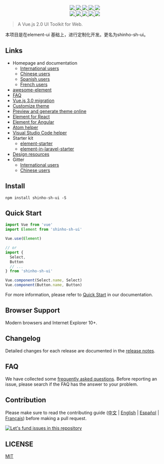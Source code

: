 <p align="center">
  <a href="https://travis-ci.org/ElemeFE/element">
    <img src="https://travis-ci.org/ElemeFE/element.svg?branch=master">
  </a>
  <a href="https://coveralls.io/github/ElemeFE/element?branch=master">
    <img src="https://coveralls.io/repos/github/ElemeFE/element/badge.svg?branch=master">
  </a>
  <a href="https://cdnjs.com/libraries/shinho-sh-ui">
    <img src="https://img.shields.io/cdnjs/v/shinho-sh-ui.svg">
  </a>
  <a href="https://www.npmjs.org/package/shinho-sh-ui">
    <img src="https://img.shields.io/npm/v/shinho-sh-ui.svg">
  </a>
  <a href="https://npmcharts.com/compare/shinho-sh-ui?minimal=true">
    <img src="http://img.shields.io/npm/dm/shinho-sh-ui.svg">
  </a>
  <br>
  <a href="http://img.badgesize.io/https://unpkg.com/shinho-sh-ui/lib/index.js?compression=gzip&label=gzip%20size:%20JS">
    <img src="http://img.badgesize.io/https://unpkg.com/shinho-sh-ui/lib/index.js?compression=gzip&label=gzip%20size:%20JS">
  </a>
  <a href="http://img.badgesize.io/https://unpkg.com/shinho-sh-ui/lib/theme-chalk/index.css?compression=gzip&label=gzip%20size:%20CSS">
    <img src="http://img.badgesize.io/https://unpkg.com/shinho-sh-ui/lib/theme-chalk/index.css?compression=gzip&label=gzip%20size:%20CSS">
  </a>
  <a href="#backers">
    <img src="https://opencollective.com/element/backers/badge.svg">
  </a>
  <a href="#sponsors">
    <img src="https://opencollective.com/element/sponsors/badge.svg">
  </a>
  <a href="LICENSE">
    <img src="https://img.shields.io/badge/License-MIT-yellow.svg">
  </a>
</p>

> A Vue.js 2.0 UI Toolkit for Web.

本项目是在element-ui 基础上，进行定制化开发。更名为shinho-sh-ui。

## Links
- Homepage and documentation
  - [International users](https://shinhotech.github.io/element/#/en-US)
  - [Chinese users](https://shinhotech.github.io/element/#/zh-CN)
  - [Spanish users](https://shinhotech.github.io/element/#/es)
  - [French users](https://shinhotech.github.io/element/#/fr-FR)
- [awesome-element](https://github.com/ElementUI/awesome-element)
- [FAQ](./FAQ.md)
- [Vue.js 3.0 migration](https://github.com/element-plus/element-plus)
- [Customize theme](http://element.eleme.io/#/en-US/component/custom-theme)
- [Preview and generate theme online](https://elementui.github.io/theme-chalk-preview)
- [Element for React](https://github.com/elemefe/element-react)
- [Element for Angular](https://github.com/ElemeFE/element-angular)
- [Atom helper](https://github.com/ElemeFE/element-helper)
- [Visual Studio Code helper](https://github.com/ElemeFE/vscode-element-helper)
- Starter kit
  - [element-starter](https://github.com/ElementUI/element-starter)
  - [element-in-laravel-starter](https://github.com/ElementUI/element-in-laravel-starter)
- [Design resources](https://github.com/ElementUI/Resources)
- Gitter
  - [International users](https://gitter.im/element-en/Lobby)
  - [Chinese users](https://gitter.im/ElemeFE/element)

## Install
```shell
npm install shinho-sh-ui -S
```

## Quick Start
``` javascript
import Vue from 'vue'
import Element from 'shinho-sh-ui'

Vue.use(Element)

// or
import {
  Select,
  Button
  // ...
} from 'shinho-sh-ui'

Vue.component(Select.name, Select)
Vue.component(Button.name, Button)
```
For more information, please refer to [Quick Start](https://shinhotech.github.io/element/#/en-US/component/quickstart) in our documentation.

## Browser Support
Modern browsers and Internet Explorer 10+.

## Changelog
Detailed changes for each release are documented in the [release notes](https://github.com/shinhotech/element/releases).

## FAQ
We have collected some [frequently asked questions](https://github.com/ElemeFE/element/blob/master/FAQ.md). Before reporting an issue, please search if the FAQ has the answer to your problem.

## Contribution
Please make sure to read the contributing guide ([中文](https://github.com/ElemeFE/element/blob/master/.github/CONTRIBUTING.zh-CN.md) | [English](https://github.com/ElemeFE/element/blob/master/.github/CONTRIBUTING.en-US.md) | [Español](https://github.com/ElemeFE/element/blob/master/.github/CONTRIBUTING.es.md) | [Français](https://github.com/ElemeFE/element/blob/master/.github/CONTRIBUTING.fr-FR.md)) before making a pull request.

[![Let's fund issues in this repository](https://issuehunt.io/static/embed/issuehunt-button-v1.svg)](https://issuehunt.io/repos/67274736)

## LICENSE
[MIT](LICENSE)
